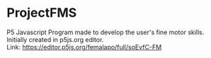 # ProjectFMS
P5 Javascript Program made to develop the user's fine motor skills.\
Initially created in p5js.org editor.\
Link: https://editor.p5js.org/femalapo/full/soEvfC-FM

